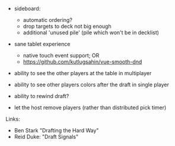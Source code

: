 

- sideboard:
    - automatic ordering?
    - drop targets to deck not big enough
    - additional 'unused pile' (pile which won't be in decklist) 

- sane tablet experience
   - native touch event support; OR
   - https://github.com/kutlugsahin/vue-smooth-dnd

- ability to see the other players at the table in multiplayer
- ability to see other players colors after the draft in single player
- ability to rewind draft?
- let the host remove players (rather than distributed pick timer)

Links:

- Ben Stark "Drafting the Hard Way"
- Reid Duke: "Draft Signals"

